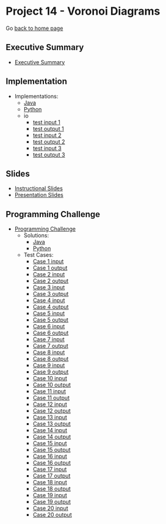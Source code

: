 Project 14 - Voronoi Diagrams
===============================

Go [back to home page](Documents/GitHub/advalgo_projects/index.html)

<a name="overview"></a>Executive Summary
---------------------------------------

- [Executive Summary](Documents/GitHub/advalgo_projects/projects/14-VoronoiDiagrams/executiveSummary.pdf)

<a name="overview"></a>Implementation
---------------------------------------

- Implementations:
	- [Java](Documents/GitHub/advalgo_projects/projects/14-VoronoiDiagrams/implementations/VoronoiDiagram.java)
	- [Python](Documents/GitHub/advalgo_projects/projects/14-VoronoiDiagrams/implementations/voronoi_diagram.py)
	- io
		- [test input 1](Documents/GitHub/advalgo_projects/projects/14-VoronoiDiagrams/implementations/io/testInput1.in)
		- [test output 1](Documents/GitHub/advalgo_projects/projects/14-VoronoiDiagrams/implementations/io/testOutput1.out)
        - [test input 2](Documents/GitHub/advalgo_projects/projects/14-VoronoiDiagrams/implementations/io/testInput2.in)
		- [test output 2](Documents/GitHub/advalgo_projects/projects/14-VoronoiDiagrams/implementations/io/testOutput2.out)
        - [test input 3](Documents/GitHub/advalgo_projects/projects/14-VoronoiDiagrams/implementations/io/testInput3.in)
		- [test output 3](Documents/GitHub/advalgo_projects/projects/14-VoronoiDiagrams/implementations/io/testOutput3.out)

<a name="overview"></a>Slides
---------------------------------------

- [Instructional Slides](./slides/lecture_VoronoiDiagrams.pptx)
- [Presentation Slides](./slides/presentation_VoronoiDiagrams.pptx)


<a name="overview"></a>Programming Challenge
---------------------------------------

- [Programming Challenge](Documents/GitHub/advalgo_projects/projects/14-VoronoiDiagrams/programmingChallenge/Programming_Challenge.pdf)
	- Solutions:
		- [Java](Documents/GitHub/advalgo_projects/projects/14-VoronoiDiagrams/programmingChallenge/solutions/pcSol_java.java)
		- [Python](Documents/GitHub/advalgo_projects/projects/14-VoronoiDiagrams/programmingChallenge/solutions/pcSol_python.py)
	- Test Cases:
        - [Case 1 input](Documents/GitHub/advalgo_projects/projects/14-VoronoiDiagrams/programmingChallengego_projects/projects/14-VoronoiDiagrams/programmingChallenge/testCases/testInput1.in)
        - [Case 1 output](Documents/GitHub/advalgo_projects/projects/14-VoronoiDiagrams/programmingChallengego_projects/projects/14-VoronoiDiagrams/programmingChallenge/testCases/testOutput1.out)
        - [Case 2 input](Documents/GitHub/advalgo_projects/projects/14-VoronoiDiagrams/programmingChallengego_projects/projects/14-VoronoiDiagrams/programmingChallenge/testCases/testInput2.in)
        - [Case 2 output](Documents/GitHub/advalgo_projects/projects/14-VoronoiDiagrams/programmingChallengego_projects/projects/14-VoronoiDiagrams/programmingChallenge/testCases/testOutput2.out)
        - [Case 3 input](Documents/GitHub/advalgo_projects/projects/14-VoronoiDiagrams/programmingChallengego_projects/projects/14-VoronoiDiagrams/programmingChallenge/testCases/testInput3.in)
        - [Case 3 output](Documents/GitHub/advalgo_projects/projects/14-VoronoiDiagrams/programmingChallengego_projects/projects/14-VoronoiDiagrams/programmingChallenge/testCases/testOutput3.out)
        - [Case 4 input](Documents/GitHub/advalgo_projects/projects/14-VoronoiDiagrams/programmingChallengego_projects/projects/14-VoronoiDiagrams/programmingChallenge/testCases/testInput4.in)
        - [Case 4 output](Documents/GitHub/advalgo_projects/projects/14-VoronoiDiagrams/programmingChallengego_projects/projects/14-VoronoiDiagrams/programmingChallenge/testCases/testOutput4.out)
        - [Case 5 input](Documents/GitHub/advalgo_projects/projects/14-VoronoiDiagrams/programmingChallengego_projects/projects/14-VoronoiDiagrams/programmingChallenge/testCases/testInput5.in)
        - [Case 5 output](Documents/GitHub/advalgo_projects/projects/14-VoronoiDiagrams/programmingChallengego_projects/projects/14-VoronoiDiagrams/programmingChallenge/testCases/testOutput5.out)
        - [Case 6 input](Documents/GitHub/advalgo_projects/projects/14-VoronoiDiagrams/programmingChallengego_projects/projects/14-VoronoiDiagrams/programmingChallenge/testCases/testInput6.in)
        - [Case 6 output](Documents/GitHub/advalgo_projects/projects/14-VoronoiDiagrams/programmingChallengego_projects/projects/14-VoronoiDiagrams/programmingChallenge/testCases/testOutput6.out)
        - [Case 7 input](Documents/GitHub/advalgo_projects/projects/14-VoronoiDiagrams/programmingChallengego_projects/projects/14-VoronoiDiagrams/programmingChallenge/testCases/testInput7.in)
        - [Case 7 output](Documents/GitHub/advalgo_projects/projects/14-VoronoiDiagrams/programmingChallengego_projects/projects/14-VoronoiDiagrams/programmingChallenge/testCases/testOutput7.out)
        - [Case 8 input](Documents/GitHub/advalgo_projects/projects/14-VoronoiDiagrams/programmingChallengego_projects/projects/14-VoronoiDiagrams/programmingChallenge/testCases/testInput8.in)
        - [Case 8 output](Documents/GitHub/advalgo_projects/projects/14-VoronoiDiagrams/programmingChallengego_projects/projects/14-VoronoiDiagrams/programmingChallenge/testCases/testOutput8.out)
        - [Case 9 input](Documents/GitHub/advalgo_projects/projects/14-VoronoiDiagrams/programmingChallengego_projects/projects/14-VoronoiDiagrams/programmingChallenge/testCases/testInput9.in)
        - [Case 9 output](Documents/GitHub/advalgo_projects/projects/14-VoronoiDiagrams/programmingChallengego_projects/projects/14-VoronoiDiagrams/programmingChallenge/testCases/testOutput9.out)
        - [Case 10 input](Documents/GitHub/advalgo_projects/projects/14-VoronoiDiagrams/programmingChallengego_projects/projects/14-VoronoiDiagrams/programmingChallenge/testCases/testInput10.in)
        - [Case 10 output](Documents/GitHub/advalgo_projects/projects/14-VoronoiDiagrams/programmingChallengego_projects/projects/14-VoronoiDiagrams/programmingChallenge/testCases/testOutput10.out)
        - [Case 11 input](Documents/GitHub/advalgo_projects/projects/14-VoronoiDiagrams/programmingChallengego_projects/projects/14-VoronoiDiagrams/programmingChallenge/testCases/testInput11.in)
        - [Case 11 output](Documents/GitHub/advalgo_projects/projects/14-VoronoiDiagrams/programmingChallengego_projects/projects/14-VoronoiDiagrams/programmingChallenge/testCases/testOutput11.out)
        - [Case 12 input](Documents/GitHub/advalgo_projects/projects/14-VoronoiDiagrams/programmingChallengego_projects/projects/14-VoronoiDiagrams/programmingChallenge/testCases/testInput12.in)
        - [Case 12 output](Documents/GitHub/advalgo_projects/projects/14-VoronoiDiagrams/programmingChallengego_projects/projects/14-VoronoiDiagrams/programmingChallenge/testCases/testOutput12.out)
        - [Case 13 input](Documents/GitHub/advalgo_projects/projects/14-VoronoiDiagrams/programmingChallengego_projects/projects/14-VoronoiDiagrams/programmingChallenge/testCases/testInput13.in)
        - [Case 13 output](Documents/GitHub/advalgo_projects/projects/14-VoronoiDiagrams/programmingChallengego_projects/projects/14-VoronoiDiagrams/programmingChallenge/testCases/testOutput13.out)
        - [Case 14 input](Documents/GitHub/advalgo_projects/projects/14-VoronoiDiagrams/programmingChallengego_projects/projects/14-VoronoiDiagrams/programmingChallenge/testCases/testInput14.in)
        - [Case 14 output](Documents/GitHub/advalgo_projects/projects/14-VoronoiDiagrams/programmingChallengego_projects/projects/14-VoronoiDiagrams/programmingChallenge/testCases/testOutput14.out)
        - [Case 15 input](Documents/GitHub/advalgo_projects/projects/14-VoronoiDiagrams/programmingChallengego_projects/projects/14-VoronoiDiagrams/programmingChallenge/testCases/testInput15.in)
        - [Case 15 output](Documents/GitHub/advalgo_projects/projects/14-VoronoiDiagrams/programmingChallengego_projects/projects/14-VoronoiDiagrams/programmingChallenge/testCases/testOutput15.out)
        - [Case 16 input](Documents/GitHub/advalgo_projects/projects/14-VoronoiDiagrams/programmingChallengego_projects/projects/14-VoronoiDiagrams/programmingChallenge/testCases/testInput16.in)
        - [Case 16 output](Documents/GitHub/advalgo_projects/projects/14-VoronoiDiagrams/programmingChallengego_projects/projects/14-VoronoiDiagrams/programmingChallenge/testCases/testOutput16.out)
        - [Case 17 input](Documents/GitHub/advalgo_projects/projects/14-VoronoiDiagrams/programmingChallengego_projects/projects/14-VoronoiDiagrams/programmingChallenge/testCases/testInput17.in)
        - [Case 17 output](Documents/GitHub/advalgo_projects/projects/14-VoronoiDiagrams/programmingChallengego_projects/projects/14-VoronoiDiagrams/programmingChallenge/testCases/testOutput17.out)
        - [Case 18 input](Documents/GitHub/advalgo_projects/projects/14-VoronoiDiagrams/programmingChallengego_projects/projects/14-VoronoiDiagrams/programmingChallenge/testCases/testInput18.in)
        - [Case 18 output](Documents/GitHub/advalgo_projects/projects/14-VoronoiDiagrams/programmingChallengego_projects/projects/14-VoronoiDiagrams/programmingChallenge/testCases/testOutput18.out)
        - [Case 19 input](Documents/GitHub/advalgo_projects/projects/14-VoronoiDiagrams/programmingChallengego_projects/projects/14-VoronoiDiagrams/programmingChallenge/testCases/testInput19.in)
        - [Case 19 output](Documents/GitHub/advalgo_projects/projects/14-VoronoiDiagrams/programmingChallengego_projects/projects/14-VoronoiDiagrams/programmingChallenge/testCases/testOutput19.out)
        - [Case 20 input](Documents/GitHub/advalgo_projects/projects/14-VoronoiDiagrams/programmingChallengego_projects/projects/14-VoronoiDiagrams/programmingChallenge/testCases/testInput20.in)
        - [Case 20 output](Documents/GitHub/advalgo_projects/projects/14-VoronoiDiagrams/programmingChallengego_projects/projects/14-VoronoiDiagrams/programmingChallenge/testCases/testOutput20.out)
